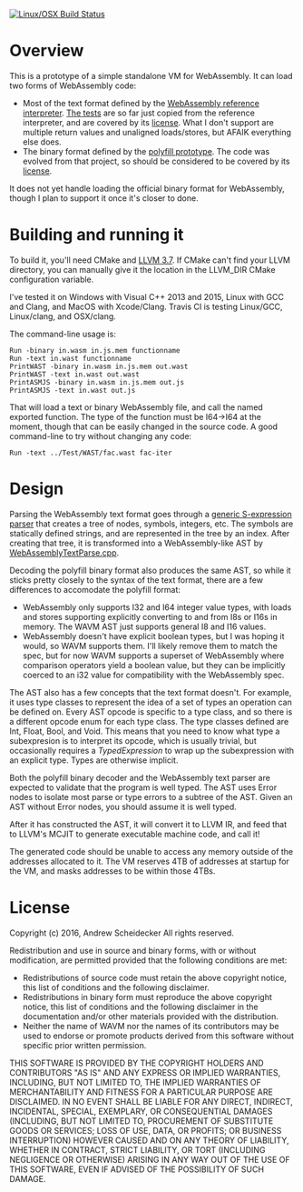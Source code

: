 [![Linux/OSX Build Status](https://travis-ci.org/AndrewScheidecker/WAVM.svg?branch=master)](https://travis-ci.org/AndrewScheidecker/WAVM)

# Overview

This is a prototype of a simple standalone VM for WebAssembly. It can load two forms of WebAssembly code:
* Most of the text format defined by the [WebAssembly reference interpreter](https://github.com/WebAssembly/spec/tree/master/ml-proto). [The tests](Tests/WAST) are so far just copied from the reference interpreter, and are covered by its [license](spec.LICENSE). What I don't support are multiple return values and unaligned loads/stores, but AFAIK everything else does.
* The binary format defined by the [polyfill prototype](https://github.com/WebAssembly/polyfill-prototype-1). The code was evolved from that project, so should be considered to be covered by its [license](polyfill.LICENSE).

It does not yet handle loading the official binary format for WebAssembly, though I plan to support it once it's closer to done.

# Building and running it

To build it, you'll need CMake and [LLVM 3.7](http://llvm.org/releases/download.html#3.7.0). If CMake can't find your LLVM directory, you can manually give it the location in the LLVM_DIR CMake configuration variable.

I've tested it on Windows with Visual C++ 2013 and 2015, Linux with GCC and Clang, and MacOS with Xcode/Clang. Travis CI is testing Linux/GCC, Linux/clang, and OSX/clang.

The command-line usage is:
```
Run -binary in.wasm in.js.mem functionname
Run -text in.wast functionname
PrintWAST -binary in.wasm in.js.mem out.wast
PrintWAST -text in.wast out.wast
PrintASMJS -binary in.wasm in.js.mem out.js
PrintASMJS -text in.wast out.js
```

That will load a text or binary WebAssembly file, and call the named exported function. The type of the function must be I64->I64 at the moment, though that can be easily changed in the source code. A good command-line to try without changing any code:

```Run -text ../Test/WAST/fac.wast fac-iter```

# Design

Parsing the WebAssembly text format goes through a [generic S-expression parser](Source/Core/SExpressions.cpp) that creates a tree of nodes, symbols, integers, etc. The symbols are statically defined strings, and are represented in the tree by an index. After creating that tree, it is transformed into a WebAssembly-like AST by [WebAssemblyTextParse.cpp](Source/WebAssembly/WebAssemblyTextParse.cpp).

Decoding the polyfill binary format also produces the same AST, so while it sticks pretty closely to the syntax of the text format, there are a few differences to accomodate the polyfill format:
* WebAssembly only supports I32 and I64 integer value types, with loads and stores supporting explicitly converting to and from I8s or I16s in memory. The WAVM AST just supports general I8 and I16 values.
* WebAssembly doesn't have explicit boolean types, but I was hoping it would, so WAVM supports them. I'll likely remove them to match the spec, but for now WAVM supports a superset of WebAssembly where comparison operators yield a boolean value, but they can be implicitly coerced to an i32 value for compatibility with the WebAssembly spec.

The AST also has a few concepts that the text format doesn't. For example, it uses type classes to represent the idea of a set of types an operation can be defined on. Every AST opcode is specific to a type class, and so there is a different opcode enum for each type class. The type classes defined are Int, Float, Bool, and Void. This means that you need to know what type a subexpresion is to interpret its opcode, which is usually trivial, but occasionally requires a *TypedExpression* to wrap up the subexpression with an explicit type. Types are otherwise implicit.

Both the polyfill binary decoder and the WebAssembly text parser are expected to validate that the program is well typed. The AST uses Error nodes to isolate most parse or type errors to a subtree of the AST. Given an AST without Error nodes, you should assume it is well typed.

After it has constructed the AST, it will convert it to LLVM IR, and feed that to LLVM's MCJIT to generate executable machine code, and call it!

The generated code should be unable to access any memory outside of the addresses allocated to it. The VM reserves 4TB of addresses at startup for the VM, and masks addresses to be within those 4TBs.

# License

Copyright (c) 2016, Andrew Scheidecker
All rights reserved.

Redistribution and use in source and binary forms, with or without modification, are permitted provided that the following conditions are met:
* Redistributions of source code must retain the above copyright notice, this list of conditions and the following disclaimer.
* Redistributions in binary form must reproduce the above copyright notice, this list of conditions and the following disclaimer in the documentation and/or other materials provided with the distribution.
* Neither the name of WAVM nor the names of its contributors may be used to endorse or promote products derived from this software without specific prior written permission.

THIS SOFTWARE IS PROVIDED BY THE COPYRIGHT HOLDERS AND CONTRIBUTORS "AS IS" AND ANY EXPRESS OR IMPLIED WARRANTIES, INCLUDING, BUT NOT LIMITED TO, THE IMPLIED WARRANTIES OF MERCHANTABILITY AND FITNESS FOR A PARTICULAR PURPOSE ARE DISCLAIMED. IN NO EVENT SHALL <COPYRIGHT HOLDER> BE LIABLE FOR ANY DIRECT, INDIRECT, INCIDENTAL, SPECIAL, EXEMPLARY, OR CONSEQUENTIAL DAMAGES (INCLUDING, BUT NOT LIMITED TO, PROCUREMENT OF SUBSTITUTE GOODS OR SERVICES; LOSS OF USE, DATA, OR PROFITS; OR BUSINESS INTERRUPTION) HOWEVER CAUSED AND ON ANY THEORY OF LIABILITY, WHETHER IN CONTRACT, STRICT LIABILITY, OR TORT (INCLUDING NEGLIGENCE OR OTHERWISE) ARISING IN ANY WAY OUT OF THE USE OF THIS SOFTWARE, EVEN IF ADVISED OF THE POSSIBILITY OF SUCH DAMAGE.